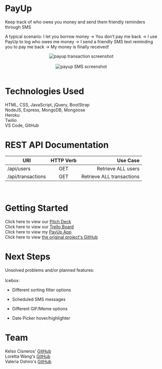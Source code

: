 # **PayUp**
Keep track of who owes you money and send them friendly reminders through SMS
<br/>

A typical scenario: I let you borrow money → You don’t pay me back → I use PayUp to log who owes me money → I send a friendly SMS text reminding you to pay me back → My money is finally received!
<br/>

<div style="text-align:center"><img src="https://i.imgur.com/9AbG823.png" title="payup transaction screenshot"/></div>
<br/>
<div style="text-align:center"><img src="https://i.imgur.com/reMefwt.png" title="payup SMS screenshot"/></div>
<br/>

# **Technologies Used**
HTML, CSS, JavaScript, jQuery, BootStrap
<br/>
NodeJS, Express, MongoDB, Mongoose
<br/>
Heroku
<br/>
Twilio
<br/>
VS Code, GitHub
<br/>

# **REST API Documentation**
| URI        | HTTP Verb           | Use Case  |
| ------------- |:-------------:| -----:|
| /api/users | GET | Retrieve ALL users |
| /api/transactions | GET | Retrieve ALL transactions |
<br/>

# **Getting Started**
Click here to view our [Pitch Deck](https://docs.google.com/presentation/d/1oZ-5lqR1Tx7PmyRmejmRX6Mb87Txon85gePmd_E8n0Q/edit?usp=sharing)
<br/>
Click here to view our [Trello Board](https://trello.com/b/UHOjDafX/project-3-payup)
<br/>
Click here to view my [PayUp App](https://payup-solo.herokuapp.com/)
<br>
Click here to view [the original project's GitHub](https://github.com/valeriaoshiro/payup)
<br/>

# **Next Steps**
Unsolved problems and/or planned features:
<br/>
<br/>
Icebox:
<br/>
* Different sorting filter options

* Scheduled SMS messages

* Different GIF/Meme options

* Date Picker hover/highlighter

# **Team**
Kelso Cisneros' [GitHub](https://www.github.com/kelso333)
<br/>
Loretta Wang's [GitHub](https://www.github.com/lorettawang)
<br/>
Valeria Oshiro's [GitHub](https://www.github.com/valeriaoshiro)

